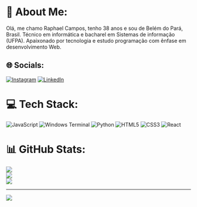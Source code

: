 # 💫 About Me:
Olá, me chamo Raphael Campos, tenho 38 anos e sou de Belém do Pará, Brasil. Técnico em informática e bacharel em Sistemas de informação (UFPA). Apaixonado por tecnologia e estudo programação com ênfase em desenvolvimento Web.


## 🌐 Socials:
[![Instagram](https://img.shields.io/badge/Instagram-%23E4405F.svg?logo=Instagram&logoColor=white)](https://instagram.com/https:/www.instagram.com/raphael_jlt) [![LinkedIn](https://img.shields.io/badge/LinkedIn-%230077B5.svg?logo=linkedin&logoColor=white)](https://linkedin.com/in/www.linkedin.com/in/raphael-campos-ba3489230) 

# 💻 Tech Stack:
![JavaScript](https://img.shields.io/badge/javascript-%23323330.svg?style=for-the-badge&logo=javascript&logoColor=%23F7DF1E) ![Windows Terminal](https://img.shields.io/badge/Windows%20Terminal-%234D4D4D.svg?style=for-the-badge&logo=windows-terminal&logoColor=white) ![Python](https://img.shields.io/badge/python-3670A0?style=for-the-badge&logo=python&logoColor=ffdd54) ![HTML5](https://img.shields.io/badge/html5-%23E34F26.svg?style=for-the-badge&logo=html5&logoColor=white) ![CSS3](https://img.shields.io/badge/css3-%231572B6.svg?style=for-the-badge&logo=css3&logoColor=white) ![React](https://img.shields.io/badge/react-%2320232a.svg?style=for-the-badge&logo=react&logoColor=%2361DAFB)
# 📊 GitHub Stats:
![](https://github-readme-stats.vercel.app/api?username=devjlt&theme=react&hide_border=false&include_all_commits=true&count_private=false)<br/>
![](https://github-readme-streak-stats.herokuapp.com/?user=devjlt&theme=react&hide_border=false)<br/>
![](https://github-readme-stats.vercel.app/api/top-langs/?username=devjlt&theme=react&hide_border=false&include_all_commits=true&count_private=false&layout=compact)

---
[![](https://visitcount.itsvg.in/api?id=devjlt&icon=0&color=0)](https://visitcount.itsvg.in)

<!-- Proudly created with GPRM ( https://gprm.itsvg.in ) -->